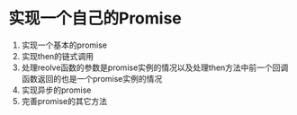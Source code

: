 # 实现一个自己的Promise

1. 实现一个基本的promise
2. 实现then的链式调用
3. 处理reolve函数的参数是promise实例的情况以及处理then方法中前一个回调函数返回的也是一个promise实例的情况
4. 实现异步的promise
5. 完善promise的其它方法